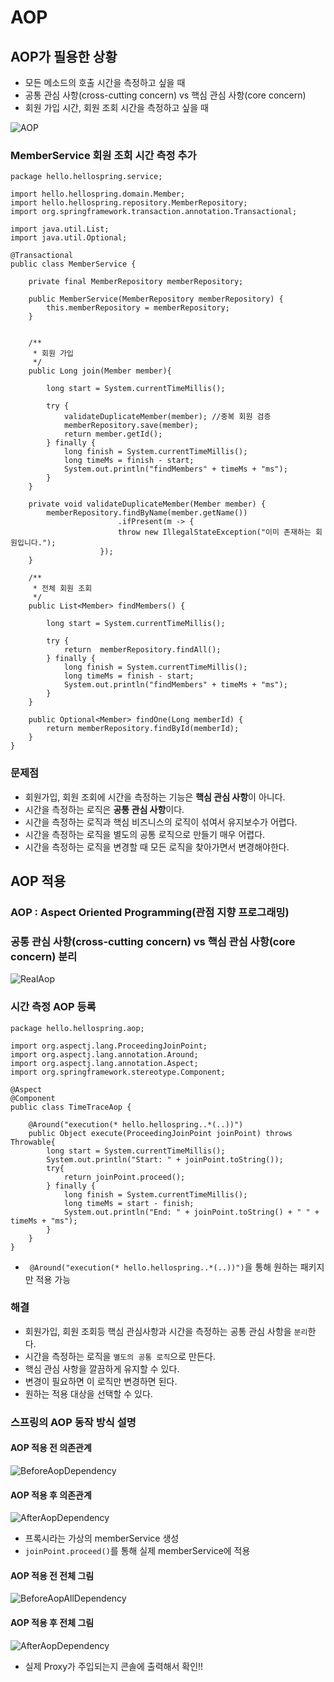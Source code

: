 # AOP

## AOP가 필용한 상황

- 모든 메소드의 호출 시간을 측정하고 싶을 때
- 공통 관심 사항(cross-cutting concern) vs 핵심 관심 사항(core concern)
- 회원 가입 시간, 회원 조회 시간을 측정하고 싶을 때

![AOP](img_md/AOP.PNG)

### MemberService 회원 조회 시간 측정 추가

```
package hello.hellospring.service;

import hello.hellospring.domain.Member;
import hello.hellospring.repository.MemberRepository;
import org.springframework.transaction.annotation.Transactional;

import java.util.List;
import java.util.Optional;

@Transactional
public class MemberService {

    private final MemberRepository memberRepository;

    public MemberService(MemberRepository memberRepository) {
        this.memberRepository = memberRepository;
    }


    /**
     * 회원 가입
     */
    public Long join(Member member){

        long start = System.currentTimeMillis();

        try {
            validateDuplicateMember(member); //중복 회원 검증
            memberRepository.save(member);
            return member.getId();
        } finally {
            long finish = System.currentTimeMillis();
            long timeMs = finish - start;
            System.out.println("findMembers" + timeMs + "ms");
        }
    }

    private void validateDuplicateMember(Member member) {
        memberRepository.findByName(member.getName())
                        .ifPresent(m -> {
                        throw new IllegalStateException("이미 존재하는 회원입니다.");
                    });
    }

    /**
     * 전체 회원 조회
     */
    public List<Member> findMembers() {

        long start = System.currentTimeMillis();

        try {
            return  memberRepository.findAll();
        } finally {
            long finish = System.currentTimeMillis();
            long timeMs = finish - start;
            System.out.println("findMembers" + timeMs + "ms");
        }
    }

    public Optional<Member> findOne(Long memberId) {
        return memberRepository.findById(memberId);
    }
}
```

### 문제점

- 회원가입, 회원 조회에 시간을 측정하는 기능은 **핵심 관심 사항**이 아니다.
- 시간을 측정하는 로직은 **공통 관심 사항**이다.
- 시간을 측정하는 로직과 핵심 비즈니스의 로직이 섞여서 유지보수가 어렵다.
- 시간을 측정하는 로직을 별도의 공통 로직으로 만들기 매우 어렵다.
- 시간을 측정하는 로직을 변경할 때 모든 로직을 찾아가면서 변경해야한다.

## AOP 적용

### AOP : Aspect Oriented Programming(관점 지향 프로그래밍)

### 공통 관심 사항(cross-cutting concern) vs 핵심 관심 사항(core concern) 분리

![RealAop](img_md/RealAOP.PNG)

### 시간 측정 AOP 등록

```
package hello.hellospring.aop;

import org.aspectj.lang.ProceedingJoinPoint;
import org.aspectj.lang.annotation.Around;
import org.aspectj.lang.annotation.Aspect;
import org.springframework.stereotype.Component;

@Aspect
@Component
public class TimeTraceAop {

    @Around("execution(* hello.hellospring..*(..))")
    public Object execute(ProceedingJoinPoint joinPoint) throws Throwable{
        long start = System.currentTimeMillis();
        System.out.println("Start: " + joinPoint.toString());
        try{
            return joinPoint.proceed();
        } finally {
            long finish = System.currentTimeMillis();
            long timeMs = start - finish;
            System.out.println("End: " + joinPoint.toString() + " " + timeMs + "ms");
        }
    }
}
```

- ` @Around("execution(* hello.hellospring..*(..))")`을 통해 원하는 패키지만 적용 가능

### 해결

- 회원가입, 회원 조회등 핵심 관심사항과 시간을 측정하는 공통 관심 사항을 `분리`한다.
- 시간을 측정하는 로직을 `별도의 공통 로직`으로 만든다.
- 핵심 관심 사항을 깔끔하게 유지할 수 있다.
- 변경이 필요하면 이 로직만 변경하면 된다.
- 원하는 적용 대상을 선택할 수 있다.

### 스프링의 AOP 동작 방식 설명

#### AOP 적용 전 의존관계

![BeforeAopDependency](img_md/BeforeAOP.PNG)

#### AOP 적용 후 의존관계

![AfterAopDependency](img_md/AfterAOP.PNG)

- 프록시라는 가상의 memberService 생성
- `joinPoint.proceed()`를 통해 실제 memberService에 적용

#### AOP 적용 전 전체 그림

![BeforeAopAllDependency](img_md/BeforeAopAll.PNG)

#### AOP 적용 후 전체 그림

![AfterAopDependency](img_md/AfterAopAll.PNG)

- 실제 Proxy가 주입되는지 콘솔에 출력해서 확인!!